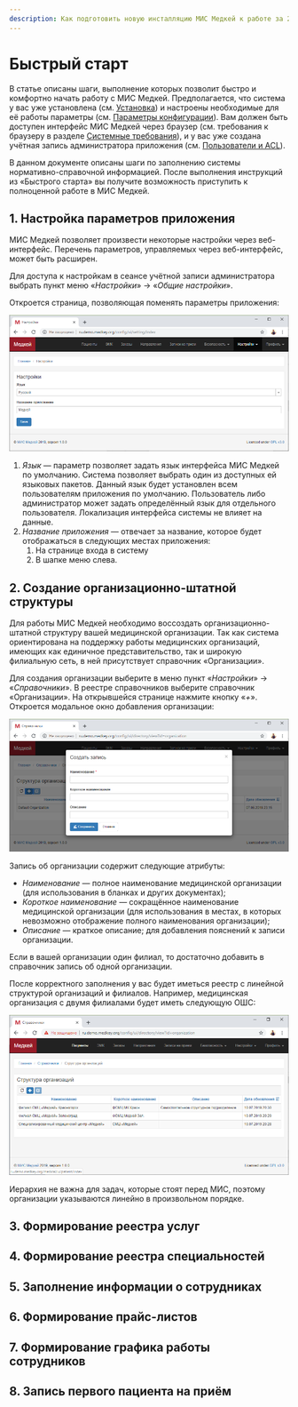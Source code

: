 ```yaml
---
description: Как подготовить новую инсталляцию МИС Медкей к работе за 20 минут
---
```


# Быстрый старт

В статье описаны шаги, выполнение которых позволит быстро и комфортно начать работу с МИС Медкей. Предполагается, что система у вас уже установлена \(см. [Установка](../administrirovanie/untitled.md)\) и настроены необходимые для её работы параметры \(см. [Параметры конфигурации](../administrirovanie/parametry-konfiguracii.md)\). Вам должен быть доступен интерфейс МИС Медкей через браузер \(см. требования к браузеру в разделе [Системные требования](../administrirovanie/sistemnye-trebovaniya.md)\), и у вас уже создана учётная запись администратора приложения \(см. [Пользователи и ACL](../administrirovanie/polzovateli-i-acl.md)\).

В данном документе описаны шаги по заполнению системы нормативно-справочной информацией. После выполнения инструкций из «Быстрого старта» вы получите возможность приступить к полноценной работе в МИС Медкей.

## 1. Настройка параметров приложения

МИС Медкей позволяет произвести некоторые настройки через веб-интерфейс. Перечень параметров, управляемых через веб-интерфейс, может быть расширен.

Для доступа к настройкам в сеансе учётной записи администратора выбрать пункт меню «_Настройки_» → «_Общие настройки_».

Откроется страница, позволяющая поменять параметры приложения:

![&#x420;&#x430;&#x437;&#x434;&#x435;&#x43B; &#x443;&#x43F;&#x440;&#x430;&#x432;&#x43B;&#x435;&#x43D;&#x438;&#x44F; &#x43F;&#x430;&#x440;&#x430;&#x43C;&#x435;&#x442;&#x440;&#x430;&#x43C;&#x438; &#x43F;&#x440;&#x438;&#x43B;&#x43E;&#x436;&#x435;&#x43D;&#x438;&#x44F;](../.gitbook/assets/image%20%2815%29.png)

1. _Язык_ — параметр позволяет задать язык интерфейса МИС Медкей по умолчанию. Система позволяет выбрать один из доступных ей языковых пакетов. Данный язык будет установлен всем пользователям приложения по умолчанию. Пользователь либо администратор может задать определённый язык для отдельного пользователя. Локализация интерфейса системы не влияет на данные.
2. _Название приложения_ — отвечает за название, которое будет отображаться в следующих местах приложения:
   1. На странице входа в систему
   2. В шапке меню слева.

## 2. Создание организационно-штатной структуры

Для работы МИС Медкей необходимо воссоздать организационно-штатной структуру вашей медицинской организации. Так как система ориентирована на поддержку работы медицинских организаций, имеющих как единичное представительство, так и широкую филиальную сеть, в ней присутствует справочник «Организации».

Для создания организации выберите в меню пункт «_Настройки_» → «_Справочники_». В реестре справочников выберите справочник «Организации». На открывшейся странице нажмите кнопку «_+_». Откроется модальное окно добавления организации:

![&#x41C;&#x43E;&#x434;&#x430;&#x43B;&#x44C;&#x43D;&#x43E;&#x435; &#x43E;&#x43A;&#x43D;&#x43E; &#x434;&#x43E;&#x431;&#x430;&#x432;&#x43B;&#x435;&#x43D;&#x438;&#x44F; &#x43E;&#x440;&#x433;&#x430;&#x43D;&#x438;&#x437;&#x430;&#x446;&#x438;&#x438;](../.gitbook/assets/image%20%287%29.png)

Запись об организации содержит следующие атрибуты:

* _Наименование_ — полное наименование медицинской организации \(для использования в бланках и других документах\);
* _Короткое наименование_ — сокращённое наименование медицинской организации \(для использования в местах, в которых невозможно отображение полного наименования организации\);
* _Описание_ — краткое описание; для добавления пояснений к записи организации.

Если в вашей организации один филиал, то достаточно добавить в справочник запись об одной организации. 

После корректного заполнения у вас будет иметься реестр с линейной структурой организаций и филиалов. Например, медицинская организация с двумя филиалами будет иметь следующую ОШС:

![&#x41F;&#x440;&#x438;&#x43C;&#x435;&#x440; &#x43E;&#x440;&#x433;&#x430;&#x43D;&#x438;&#x437;&#x430;&#x446;&#x438;&#x43E;&#x43D;&#x43D;&#x43E;-&#x448;&#x442;&#x430;&#x442;&#x43D;&#x43E;&#x439; &#x441;&#x442;&#x440;&#x443;&#x43A;&#x442;&#x443;&#x440;&#x44B; &#x43C;&#x435;&#x434;&#x438;&#x446;&#x438;&#x43D;&#x441;&#x43A;&#x43E;&#x439; &#x43E;&#x440;&#x433;&#x430;&#x43D;&#x438;&#x437;&#x430;&#x446;&#x438;&#x438;](../.gitbook/assets/image%20%2813%29.png)

Иерархия не важна для задач, которые стоят перед МИС, поэтому организации указываются линейно в произвольном порядке.

## 3. Формирование реестра услуг

## 4. Формирование реестра специальностей

## 5. Заполнение информации о сотрудниках

## 6. Формирование прайс-листов

## 7. Формирование графика работы сотрудников

## 8. Запись первого пациента на приём

